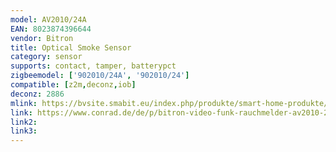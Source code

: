 ```yaml
---
model: AV2010/24A
EAN: 8023874396644
vendor: Bitron
title: Optical Smoke Sensor
category: sensor
supports: contact, tamper, batterypct
zigbeemodel: ['902010/24A', '902010/24']
compatible: [z2m,deconz,iob]
deconz: 2886
mlink: https://bvsite.smabit.eu/index.php/produkte/smart-home-produkte/optischer-rauchmelder/
link: https://www.conrad.de/de/p/bitron-video-funk-rauchmelder-av2010-24a-902010-24a-1507095.html
link2: 
link3: 
---
```

